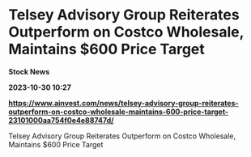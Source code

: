 # Telsey Advisory Group Reiterates Outperform on Costco Wholesale, Maintains $600 Price Target
**Stock News**

**2023-10-30 10:27**

**https://www.ainvest.com/news/telsey-advisory-group-reiterates-outperform-on-costco-wholesale-maintains-600-price-target-23101000aa754f0e4e88747d/**

Telsey Advisory Group Reiterates Outperform on Costco Wholesale, Maintains $600 Price Target
